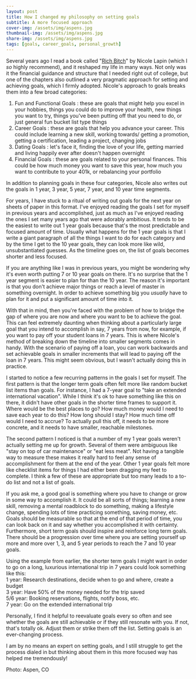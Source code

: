 ```yaml
---
layout: post
title: How I changed my philosophy on setting goals
subtitle: A more focused approach
cover-img: /assets/img/aspens.jpg
thumbnail-img: /assets/img/aspens.jpg
share-img: /assets/img/aspens.jpg
tags: [goals, career_goals, personal_growth]
---
```


Several years ago I read a book called "[Rich Bitch](https://nicolelapin.com/rich-bitch/)" by Nicole Lapin (which I *so* highly recommend), and it reshaped my life in many ways. Not only was it the financial guidance and structure that I needed right out of college, but one of the chapters also outlined a very pragmatic approach for setting and achieving goals, which I firmly adopted. Nicole's approach to goals breaks them into a few broad categories:
1. Fun and Functional Goals : these are goals that might help you excel in your hobbies, things you could do to improve your health, new things you want to try, things you've been putting off that you need to do, or just general fun bucket list type things
2. Career Goals : these are goals that help you advance your career. This could include learning a new skill, working towards/ getting a promotion, getting a certification, leading a project, changing jobs
3. Dating Goals : let's face it, finding the love of your life, getting married and living happily ever after doesn't happen overnight
4. Financial Goals : these are goals related to your personal finances. This could be how much money you want to save this year, how much you want to contribute to your 401k, or rebalancing your portfolio

In addition to planning goals in these four categories, Nicole also writes out the goals in 1 year, 3 year, 5 year, 7 year, and 10 year time segments.

For years, I have stuck to a ritual of writing out goals for the next year on sheets of paper in this format. I've enjoyed reading the goals I set for myself in previous years and accomplished, just as much as I've enjoyed reading the ones I set many years ago that were adorably ambitious. It tends to be the easiest to write out 1 year goals because that's the most predictable and focused amount of time. Usually what happens for the 1 year goals is that I write a giant paragraph of all the things I want to do for each category and by the time I get to the 10 year goals, they can look more like wild, unsubstantiated guesses. As the timeline goes on, the list of goals becomes shorter and less focused.

If you are anything like I was in previous years, you might be wondering why it's even worth putting 7 or 10 year goals on there. It's no surprise that the 1 year segment is easier to plan for than the 10 year. The reason it's important is that you don't achieve major things or reach a level of master in something overnight. In order to achieve something big you *usually* have to plan for it and put a significant amount of time into it.

With that in mind, then you're faced with the problem of how to bridge the gap of where you are now and where you want to be to achieve the goal. This can feel extremely daunting when thinking about a particularly large goal that you intend to accomplish in say, 7 years from now, for example, if you want to pay off your student loans in 7 years. This is where Nicole's method of breaking down the timeline into smaller segments comes in handy. With the scenario of paying off a loan, you can work backwards and set achievable goals in smaller increments that will lead to paying off the loan in 7 years. This might seem obvious, but I wasn't actually doing this in practice.

I started to notice a few recurring patterns in the goals I set for myself. The first pattern is that the longer term goals often felt more like random bucket list items than goals. For instance, I had a 7-year goal to "take an extended international vacation". While I think it's ok to have something like this on there, it didn't have other goals in the shorter time frames to support it. Where would be the best places to go? How much money would I need to save each year to do this? How long should I stay? How much time off would I need to accrue? To actually pull this off, it needs to be more concrete, and it needs to have smaller, reachable milestones.

The second pattern I noticed is that a number of my 1 year goals weren't actually setting me up for growth. Several of them were ambiguous like "stay on top of car maintenance" or "eat less meat". Not having a tangible way to measure these makes it really hard to feel any sense of accomplishment for them at the end of the year. Other 1 year goals felt more like checklist items for things I had either been dragging my feet to complete. I think a few of these are appropriate but too many leads to a to-do list and not a list of goals.

If you ask me, a good goal is something where you have to change or grow in some way to accomplish it. It could be all sorts of things; learning a new skill, removing a mental roadblock to do something, making a lifestyle change, spending lots of time practicing something, saving money, etc. Goals should be measurable so that at the end of that period of time, you can look back on it and say whether you accomplished it with certainty. Furthermore, short term goals should inspire and reinforce long term goals. There should be a progression over time where you are setting yourself up more and more over 1, 3, and 5 year periods to reach the 7 and 10 year goals.

Using the example from earlier, the shorter term goals I might want in order to go on a long, luxurious international trip in 7 years could look something like this:  \
1 year: Research destinations, decide when to go and where, create a budget  \
3 year: Have 50% of the money needed for the trip saved  \
5/6 year: Booking reservations, flights, notify boss, etc.  \
7 year: Go on the extended international trip  

Personally, I find it helpful to reevaluate goals every so often and see whether the goals are still achievable or if they still resonate with you. If not, that's totally ok. Adjust them or strike them off the list. Setting goals is an ever-changing process.

I am by no means an expert on setting goals, and I still struggle to get the process dialed in but thinking about them in this more focused way has helped me tremendously!

Photo: Aspen, CO